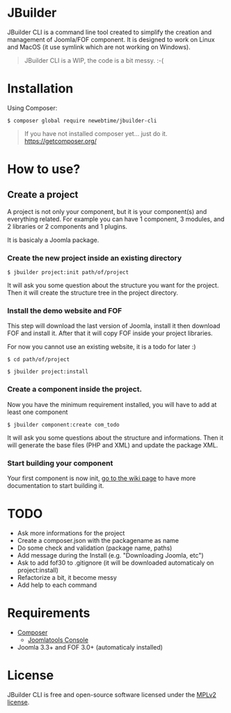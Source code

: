 # JBuilder

JBuilder CLI is a command line tool created to simplify the creation and management of
Joomla/FOF component. It is designed to work on Linux and MacOS
(it use symlink which are not working on Windows).

> JBuilder CLI is a WIP, the code is a bit messy. :-(

# Installation

Using Composer:

`$ composer global require newebtime/jbuilder-cli`

> If you have not installed composer yet... just do it.
> https://getcomposer.org/

# How to use?

## Create a project

A project is not only your component, but it is your component(s) and everything related.
For example you can have 1 component, 3 modules, and 2 libraries or 2 components and 1 plugins.

It is basicaly a Joomla package.

### Create the new project inside an existing directory

`$ jbuilder project:init path/of/project`

It will ask you some question about the structure you want for the project.
Then it will create the structure tree in the project directory.

### Install the demo website and FOF

This step will download the last version of Joomla, install it then download FOF and install it.
After that it will copy FOF inside your project libraries.

For now you cannot use an existing website, it is a todo for later :)

`$ cd path/of/project`

`$ jbuilder project:install`

### Create a component inside the project.

Now you have the minimum requirement installed, you will have to add at least one component

`$ jbuilder component:create com_todo`

It will ask you some questions about the structure and informations. Then it will generate
the base files (PHP and XML) and update the package XML.

### Start building your component

Your first component is now init, [go to the wiki page](https://github.com/newebtime/jbuilder-cli/wiki)
to have more documentation to start building it.

# TODO

- Ask more informations for the project
- Create a composer.json with the packagename as name
- Do some check and validation (package name, paths)
- Add message during the Install (e.g. "Downloading Joomla, etc")
- Ask to add fof30 to .gitignore (it will be downloaded automaticaly on project:install)
- Refactorize a bit, it become messy
- Add help to each command

# Requirements

* [Composer](https://getcomposer.org/)
  * [Joomlatools Console](https://github.com/joomlatools/joomlatools-console/)
* Joomla 3.3+ and FOF 3.0+ (automaticaly installed)

# License

JBuilder CLI is free and open-source software licensed under the [MPLv2 license](LICENSE.txt).
